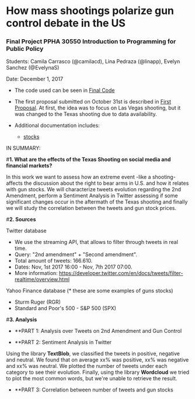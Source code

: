 # How mass shootings polarize gun control debate in the US
### **Final Project PPHA 30550** Introduction to Programming for Public Policy

Students: Camila Carrasco (@camilacd), Lina Pedraza (@linapp), Evelyn Sanchez (@EvelynaS)

Date: December 1, 2017

* The code used can be seen in [Final Code](https://github.com/camilacd/Final-Project-2nd-Amendment/blob/master/FinalCode.ipynb)

* The first proposal submitted on October 31st is described in [First Proposal](https://github.com/camilacd/Final-Project-2nd-Amendment/blob/master/Proposal_Oct31.pdf). At first, the idea was to focus on Las Vegas shooting, but it was changed to the Texas shooting due to data availability.

* Additional documentation includes:
  - [stocks](https://github.com/camilacd/Final-Project-2nd-Amendment/blob/master/stock%20prices.xlsx)

IN SUMMARY:

#**1. What are the effects of the Texas Shooting on social media and financial markets?**

In this work we want to assess how an extreme event -like a shooting- affects the discussion about the right to bear arms in U.S. and how it relates with gun stocks. We will characterize tweets evolution regarding the 2nd Amendment, perform a Sentiment Analysis in Twitter assessing if some significant changes occur in the aftermath of the Texas shooting and finally we will study the correlation between the tweets and gun stock prices. 

#**2. Sources**

Twitter database
- We use the streaming API, that allows to filter through tweets in real time.  
- Query: "2nd amendment" + "Second amendment".
- Total amount of tweets: 166.610.
- Dates: Nov, 1st 2017 16:00 - Nov, 7th 2017 07:00.
- More information: https://developer.twitter.com/en/docs/tweets/filter-realtime/overview.html

Yahoo Finance database (* these are some examples of guns stocks)
- Sturm Ruger (RGR)
- Standard and Poor's 500 - S&P 500 (SPX)

#**3. Analysis**

- **PART 1: Analysis over Tweets on 2nd Amendment and Gun Control


- **PART 2: Sentiment Analysis in Twitter

Using the library **TextBlob**, we classified the tweets in positive, negative and neutral. 
We found that on average xx% was positive, xx% was negative and xx% was neutral. We plotted the number of tweets under each category to see their evolution. Finally, using the library **Wordcloud** we tried to plot the most common words, but we're unable to retrieve the result.

- **PART 3: Correlation between number of tweets and gun stocks
